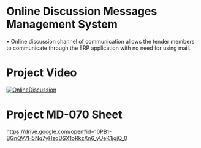# Online Discussion Messages Management System

•	Online discussion channel of communication allows the tender members to communicate through the ERP application with no need for using mail. <br/>

# Project Video

[![OnlineDiscussion](https://img.youtube.com/vi/6D7dr28B-Y0/0.jpg)](https://www.youtube.com/watch?v=6D7dr28B-Y0)

# Project MD-070 Sheet

https://drive.google.com/open?id=10PB1-BGnQV7H5Nq7yHzqDSX1oRkzXn6_yUeK1jgjQ_0

